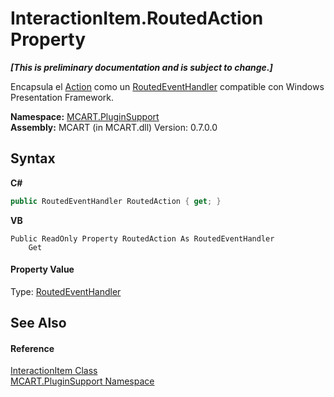 # InteractionItem.RoutedAction Property 
 _**\[This is preliminary documentation and is subject to change.\]**_

Encapsula el <a href="6e1bc25a-5448-aafb-b447-088685faf33f">Action</a> como un <a href="http://msdn2.microsoft.com/es-es/library/ms589745" target="_blank">RoutedEventHandler</a> compatible con Windows Presentation Framework.

**Namespace:**&nbsp;<a href="4abc7841-aae2-1ecc-94fa-a3d251746bda">MCART.PluginSupport</a><br />**Assembly:**&nbsp;MCART (in MCART.dll) Version: 0.7.0.0

## Syntax

**C#**<br />
``` C#
public RoutedEventHandler RoutedAction { get; }
```

**VB**<br />
``` VB
Public ReadOnly Property RoutedAction As RoutedEventHandler
	Get
```


#### Property Value
Type: <a href="http://msdn2.microsoft.com/es-es/library/ms589745" target="_blank">RoutedEventHandler</a>

## See Also


#### Reference
<a href="ed917822-10d2-6d76-5a74-d2ab1af39554">InteractionItem Class</a><br /><a href="4abc7841-aae2-1ecc-94fa-a3d251746bda">MCART.PluginSupport Namespace</a><br />